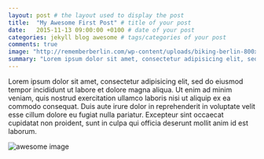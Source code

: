 ```yaml
---
layout: post # the layout used to display the post
title:  "My Awesome First Post" # title of your post
date:   2015-11-13 09:00:00 +0100 # date of your post
categories: jekyll blog awesome # tags/categories of your post
comments: true
image: "http://rememberberlin.com/wp-content/uploads/biking-berlin-800x300.jpg"
summary: "Lorem ipsum dolor sit amet, consectetur adipisicing elit, sed do eiusmod tempor incididunt ut labore et dolore magna aliqua. Ut enim ad minim veniam, quis nostrud exercitation ullamco laboris nisi ut aliquip ex ea commodo consequat. Duis aute irure dolor in reprehenderit in voluptate velit esse cillum dolore eu fugiat nulla pariatur. Excepteur sint occaecat cupidatat non proident, sunt in culpa qui officia deserunt mollit anim id est laborum."
---
```


Lorem ipsum dolor sit amet, consectetur adipisicing elit, sed do eiusmod tempor incididunt ut labore et dolore magna aliqua. Ut enim ad minim veniam, quis nostrud exercitation ullamco laboris nisi ut aliquip ex ea commodo consequat. Duis aute irure dolor in reprehenderit in voluptate velit esse cillum dolore eu fugiat nulla pariatur. Excepteur sint occaecat cupidatat non proident, sunt in culpa qui officia deserunt mollit anim id est laborum.

![awesome image](http://awesome.naquadah.org/images/6mon.medium.png)
